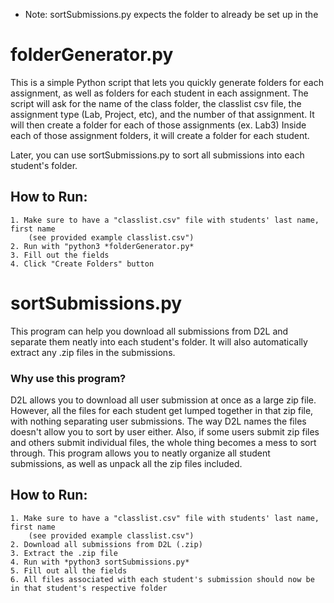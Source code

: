 * Note: sortSubmissions.py expects the folder to already be set up in the 

# folderGenerator.py
This is a simple Python script that lets you quickly generate folders for each assignment, as well as folders for each student in each assignment. 
The script will ask for the name of the class folder, the classlist csv file, the assignment type (Lab, Project, etc), and the number of that assignment. 
It will then create a folder for each of those assignments (ex. Lab3)
Inside each of those assignment folders, it will create a folder for each student.

Later, you can use sortSubmissions.py to sort all submissions into each student's folder. 


## How to Run:
    1. Make sure to have a "classlist.csv" file with students' last name, first name
        (see provided example classlist.csv") 
    2. Run with "python3 *folderGenerator.py*
    3. Fill out the fields
    4. Click "Create Folders" button


# sortSubmissions.py
This program can help you download all submissions from D2L and separate them neatly into each student's folder.
It will also automatically extract any .zip files in the submissions.

### Why use this program?
D2L allows you to download all user submission at once as a large zip file. 
However, all the files for each student get lumped together in that zip file, with nothing separating user submissions.
The way D2L names the files doesn't allow you to sort by user either. 
Also, if some users submit zip files and others submit individual files, the whole thing becomes a mess to sort through. 
This program allows you to neatly organize all student submissions, as well as unpack all the zip files included.

## How to Run:
    1. Make sure to have a "classlist.csv" file with students' last name, first name
        (see provided example classlist.csv")  
    2. Download all submissions from D2L (.zip)
    3. Extract the .zip file
    4. Run with *python3 sortSubmissions.py*
    5. Fill out all the fields
    6. All files associated with each student's submission should now be in that student's respective folder
